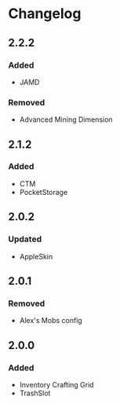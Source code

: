 # Changelog

## 2.2.2
### Added
- JAMD

### Removed
- Advanced Mining Dimension

## 2.1.2
### Added
- CTM
- PocketStorage

## 2.0.2
### Updated
- AppleSkin

## 2.0.1
### Removed
- Alex's Mobs config

## 2.0.0
### Added
- Inventory Crafting Grid
- TrashSlot